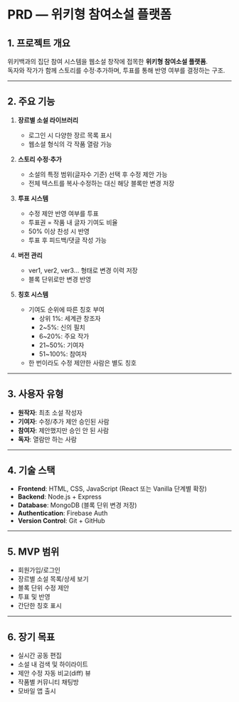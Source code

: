 # PRD — 위키형 참여소설 플랫폼

## 1. 프로젝트 개요
위키백과의 집단 참여 시스템을 웹소설 창작에 접목한 **위키형 참여소설 플랫폼**.  
독자와 작가가 함께 스토리를 수정·추가하며, 투표를 통해 반영 여부를 결정하는 구조.

---

## 2. 주요 기능

1. **장르별 소설 라이브러리**
   - 로그인 시 다양한 장르 목록 표시
   - 웹소설 형식의 각 작품 열람 가능

2. **스토리 수정·추가**
   - 소설의 특정 범위(글자수 기준) 선택 후 수정 제안 가능
   - 전체 텍스트를 복사·수정하는 대신 해당 블록만 변경 저장

3. **투표 시스템**
   - 수정 제안 반영 여부를 투표
   - 투표권 = 작품 내 글자 기여도 비율
   - 50% 이상 찬성 시 반영
   - 투표 후 피드백/댓글 작성 가능

4. **버전 관리**
   - ver1, ver2, ver3… 형태로 변경 이력 저장
   - 블록 단위로만 변경 반영

5. **칭호 시스템**
   - 기여도 순위에 따른 칭호 부여
     - 상위 1%: 세계관 창조자
     - 2~5%: 신의 필치
     - 6~20%: 주요 작가
     - 21~50%: 기여자
     - 51~100%: 참여자
   - 한 번이라도 수정 제안한 사람은 별도 칭호

---

## 3. 사용자 유형

- **원작자**: 최초 소설 작성자
- **기여자**: 수정/추가 제안 승인된 사람
- **참여자**: 제안했지만 승인 안 된 사람
- **독자**: 열람만 하는 사람

---

## 4. 기술 스택
- **Frontend**: HTML, CSS, JavaScript (React 또는 Vanilla 단계별 확장)
- **Backend**: Node.js + Express
- **Database**: MongoDB (블록 단위 변경 저장)
- **Authentication**: Firebase Auth
- **Version Control**: Git + GitHub

---

## 5. MVP 범위
- 회원가입/로그인
- 장르별 소설 목록/상세 보기
- 블록 단위 수정 제안
- 투표 및 반영
- 간단한 칭호 표시

---

## 6. 장기 목표
- 실시간 공동 편집
- 소설 내 검색 및 하이라이트
- 제안 수정 자동 비교(diff) 뷰
- 작품별 커뮤니티 채팅방
- 모바일 앱 출시

